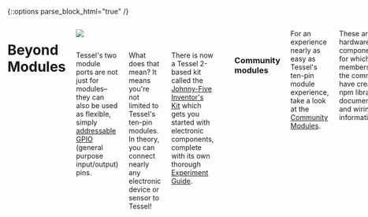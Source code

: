 {::options parse_block_html="true" /}

<div class="row">
<div class="large-12 columns">

# Beyond Modules

<div class="row">
<div class="large-3 columns right">

[![](https://raw.githubusercontent.com/rwaldron/tessel-io/master/fritzing/tessel.png)](https://github.com/rwaldron/tessel-io/tree/master/fritzing)

</div>
<div class="large-8 columns left">

Tessel's two module ports are not just for modules– they can also be used as flexible, simply [addressable GPIO](//tessel.io/docs/hardwareAPI) (general purpose input/output) pins.

What does that mean? It means you're not limited to Tessel's ten-pin modules. In theory, you can connect nearly any electronic device or sensor to Tessel!

There is now a Tessel 2-based kit called the [Johnny-Five Inventor's Kit](https://www.sparkfun.com/products/13847) which gets you started with electronic components, complete with its own thorough [Experiment Guide](https://learn.sparkfun.com/tutorials/experiment-guide-for-the-johnny-five-inventors-kit/introduction-to-the-johnny-five-inventors-kit).

<hr>

### Community modules
</div>
</div>

<div class="row">
<div class="large-12 columns">

For an experience nearly as easy as Tessel's ten-pin module experience, take a look at the [Community Modules](https://tessel.io/modules#third-party).

These are hardware components for which members of the community have created npm libraries, documentation, and wiring information.

For example:

</div>
</div>
<div class="row">
<div class="large-6 columns left">
<iframe frameborder='0' height='270' scrolling='no' src='https://www.hackster.io/johnnyman727/rgb-tcs34725/embed?use_route=project' width='360'></iframe>
</div>
<div class="large-6 columns left">
<iframe frameborder='0' height='270' scrolling='no' src='https://www.hackster.io/adkron/backpack-ht16k33/embed?use_route=project' width='360'></iframe>
</div>
</div>
<div class="row">
<div class="large-12 columns">
<br/>
To see more community-created modules (or to add one you've made!) go to [tessel.io/modules](https://tessel.io/modules#third-party).

_Note: we're still building out Tessel 2's firmware, so you might hit some bugs trying to use community modules. If you do, please report them! We're collecting status reports on community modules [here](https://github.com/tessel/hardware-modules/issues/5)._

<hr>

### Making your own Modules

If no one has made the module you want yet, you can be the first! There are a lot of cool components on [SparkFun](//sparkfun.com) and [Adafruit](//adafruit.com) that are fairly easy to connect to Tessel.

In case you've never built anything with hardware before, we've put up an introduction at [tessel.io/diy](//tessel.io/diy) that should get you up and running.

Share what you've made, and if you need help, [just ask](https://forums.tessel.io/c/community-modules). Happy inventing!

</div>
</div>

<div class="greyBar"></div>

<div class="row">
<div class="large-6 columns left">
  <a href="webserver.html" class="bottomButton button">Prev: Build Your Internet</a>
</div>

<div class="large-6 columns right">
  <a href="finished.html" class= "bottomButton right button">Next: Finished</a>
</div>
</div>
